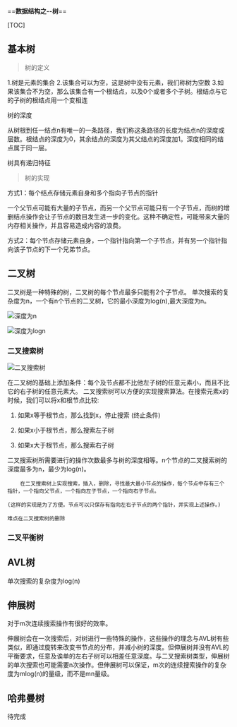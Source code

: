 ==**数据结构之--树**==

[TOC]

## 基本树

> 树的定义

1.树是元素的集合
2.该集合可以为空，这是树中没有元素，我们称树为空数
3.如果该集合不为空，那么该集合有一个根结点，以及0个或者多个子树。根结点与它的子树的根结点用一个变相连

树的深度

从树根到任一结点n有唯一的一条路径，我们称这条路径的长度为结点n的深度或层数。根结点的深度为0，其余结点的深度为其父结点的深度加1。深度相同的结点属于同一层。

树具有递归特征

> 树的实现

方式1：每个结点存储元素自身和多个指向子节点的指针

一个父节点可能有大量的子节点，而另一个父节点可能只有一个子节点，而树的增删结点操作会让子节点的数目发生进一步的变化。这种不确定性，可能带来大量的内存相关操作，并且容易造成内容的浪费。

方式2：每个节点存储元素自身，一个指针指向第一个子节点，并有另一个指针指向该子节点的下一个兄弟节点。


## 二叉树

二叉树是一种特殊的树，二叉树的每个节点最多只能有2个子节点。
单次搜索的复杂度为n，一个有n个节点的二叉树，它的最小深度为log(n),最大深度为n。

![深度为n](http://images.cnitblog.com/blog/413416/201303/18192708-33f7275db8f04f29bceb101db8e363ed.png)

![深度为logn](http://images.cnitblog.com/blog/413416/201303/18193146-54c40b4027ff442fb3199543c7f42d8e.png)

### 二叉搜索树

![二叉搜索树](http://images.cnitblog.com/blog/413416/201303/17001935-1b9faa8518a14f95b3bb9eb3083f683c.png)

在二叉树的基础上添加条件：每个及节点都不比他左子树的任意元素小，而且不比它的右子树的任意元素大。
二叉搜索树可以方便的实现搜索算法。在搜索元素x的时候，我们可以将x和根节点比较:

1. 如果x等于根节点，那么找到x，停止搜索 (终止条件)

2. 如果x小于根节点，那么搜索左子树

3. 如果x大于根节点，那么搜索右子树

二叉搜索树所需要进行的操作次数最多与树的深度相等。n个节点的二叉搜索树的深度最多为n，最少为log(n)。

```
    在二叉搜索树上实现搜索，插入，删除，寻找最大最小节点的操作，每个节点中存有三个指针，一个指向父节点，一个指向左子节点，一个指向右子节点。

(这样的实现是为了方便。节点可以只保存有指向左右子节点的两个指针，并实现上述操作。)

难点在二叉搜索树的删除
```


### 二叉平衡树
## AVL树
单次搜索的复杂度为log(n)

## 伸展树

对于m次连续搜索操作有很好的效率。

伸展树会在一次搜索后，对树进行一些特殊的操作，这些操作的理念与AVL树有些类似，即通过旋转来改变书节点的分布，并减小树的深度。但伸展树并没有AVL的平衡要求，任意及诶单的左右子树可以相差任意深度。与二叉搜索树类型，伸展树的单次搜索也可能需要n次操作。但伸展树可以保证，m次的连续搜索操作的复杂度为mlog(n)的量级，而不是mn量级。


## 哈弗曼树

待完成